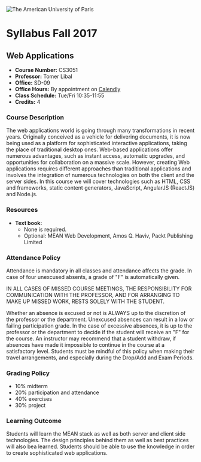 ![The American University of Paris](https://upload.wikimedia.org/wikipedia/en/4/4c/American_University_of_Paris.png)
# Syllabus Fall 2017
## Web Applications

* **Course Number:** CS3051
* **Professor:** Tomer Libal
* **Office:** SD-09
* **Office Hours:** By appointment on [Calendly](https://calendly.com/tlibal)
* **Class Schedule:** Tue/Fri 10:35-11:55
* **Credits:** 4

### Course Description
The web applications world is going through many transformations in recent years. Originally conceived as a vehicle for delivering documents, it is now being used as a platform for sophisticated interactive applications, taking the place of traditional desktop ones. Web-based applications offer numerous advantages, such as instant access, automatic upgrades, and opportunities for collaboration on a massive scale. However, creating Web applications requires different approaches than traditional applications and involves the integration of numerous technologies on both the client and the server sides.
In this course we will cover technologies such as HTML, CSS and frameworks, static content generators, JavaScript, AngularJS (ReactJS)  and Node.js.

### Resources

* **Text book:**
  * None is required.
  * Optional: MEAN Web Development, Amos Q. Haviv, Packt Publishing Limited


### Attendance Policy
Attendance is mandatory in all classes and attendance affects the grade. In case of four unexcused absents, a grade of "F" is automatically given.


IN ALL CASES OF MISSED COURSE MEETINGS, THE RESPONSIBILITY FOR
COMMUNICATION WITH THE PROFESSOR, AND FOR ARRANGING TO MAKE UP MISSED
WORK, RESTS SOLELY WITH THE STUDENT.

Whether an absence is excused or not is ALWAYS up to the discretion of
the professor or the department. Unexcused absences can result in a low
or failing participation grade. In the case of excessive absences, it is
up to the professor or the department to decide if the student will
receive an "F" for the course. An instructor may recommend that a
student withdraw, if absences have made it impossible to continue in the
course at a satisfactory level.
Students must be mindful of this policy when making their travel
arrangements, and especially during the Drop/Add and Exam Periods.

### Grading Policy
* 10% midterm
* 20% participation and attendance
* 40% exercises
* 30% project

### Learning Outcome
Students will learn the MEAN stack as well as both server and client side technologies. The design principles
behind them as well as best practices will also bea learned. Students should be able to use the knowledge in order to create sophisticated web applications.

